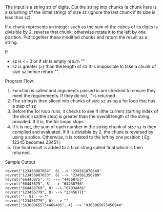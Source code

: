 The input is a string str of digits. Cut the string into chunks (a chunk here is a substring of the initial string) of size sz (ignore the last chunk if its size is less than sz).

If a chunk represents an integer such as the sum of the cubes of its digits is divisible by 2, reverse that chunk; otherwise rotate it to the left by one position. Put together these modified chunks and return the result as a string.

If
  - sz is <= 0 or if str is empty return ""
  - sz is greater (>) than the length of str it is impossible to take a chunk of size sz hence return "".
  
Program Flow:
1. Function is called and arguments passed in are checked to ensure they meet the requirements. If they do not, '' is returned
2. The string is then sliced into chunks of size sz using a for loop that has a step of sz
3. Before the for loop runs, it checks to see if i(the current starting index of the slice)+sz(the step) is greater than the overall length of the string provided. If it is, the for loops stops.
4. If it is not, the sum of each number in the string chunk of size sz is then compiled and evaluated. If it is divisible by 2, the chunk is reversed by using a splice. Otherwise, it is rotated to the left by one position ( Eg. 12345 becomes 23451 )
5. The final result is added to a final string called final which is then returned.

Sample Output
```
revrot("123456987654", 6) --> "234561876549"
revrot("123456987653", 6) --> "234561356789"
revrot("66443875", 4) --> "44668753"
revrot("66443875", 8) --> "64438756"
revrot("664438769", 8) --> "67834466"
revrot("123456779", 8) --> "23456771"
revrot("", 8) --> ""
revrot("123456779", 0) --> "" 
revrot("563000655734469485", 4) --> "0365065073456944"
```
